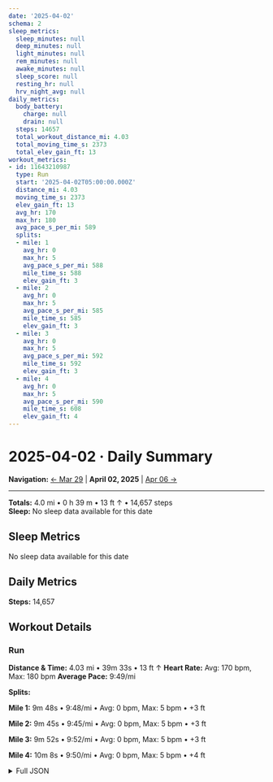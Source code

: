 ```yaml
---
date: '2025-04-02'
schema: 2
sleep_metrics:
  sleep_minutes: null
  deep_minutes: null
  light_minutes: null
  rem_minutes: null
  awake_minutes: null
  sleep_score: null
  resting_hr: null
  hrv_night_avg: null
daily_metrics:
  body_battery:
    charge: null
    drain: null
  steps: 14657
  total_workout_distance_mi: 4.03
  total_moving_time_s: 2373
  total_elev_gain_ft: 13
workout_metrics:
- id: 11643210987
  type: Run
  start: '2025-04-02T05:00:00.000Z'
  distance_mi: 4.03
  moving_time_s: 2373
  elev_gain_ft: 13
  avg_hr: 170
  max_hr: 180
  avg_pace_s_per_mi: 589
  splits:
  - mile: 1
    avg_hr: 0
    max_hr: 5
    avg_pace_s_per_mi: 588
    mile_time_s: 588
    elev_gain_ft: 3
  - mile: 2
    avg_hr: 0
    max_hr: 5
    avg_pace_s_per_mi: 585
    mile_time_s: 585
    elev_gain_ft: 3
  - mile: 3
    avg_hr: 0
    max_hr: 5
    avg_pace_s_per_mi: 592
    mile_time_s: 592
    elev_gain_ft: 3
  - mile: 4
    avg_hr: 0
    max_hr: 5
    avg_pace_s_per_mi: 590
    mile_time_s: 608
    elev_gain_ft: 4
---
```

# 2025-04-02 · Daily Summary

**Navigation:** [← Mar 29](../03/29) | **April 02, 2025** | [Apr 06 →](06)

---
**Totals:** 4.0 mi • 0 h 39 m • 13 ft ↑ • 14,657 steps  
**Sleep:** No sleep data available for this date

## Sleep Metrics
No sleep data available for this date

## Daily Metrics
**Steps:** 14,657

## Workout Details
### Run
**Distance & Time:** 4.03 mi • 39m 33s • 13 ft ↑
**Heart Rate:** Avg: 170 bpm, Max: 180 bpm
**Average Pace:** 9:49/mi

**Splits:**

**Mile 1:** 9m 48s • 9:48/mi • Avg: 0 bpm, Max: 5 bpm • +3 ft

**Mile 2:** 9m 45s • 9:45/mi • Avg: 0 bpm, Max: 5 bpm • +3 ft

**Mile 3:** 9m 52s • 9:52/mi • Avg: 0 bpm, Max: 5 bpm • +3 ft

**Mile 4:** 10m 8s • 9:50/mi • Avg: 0 bpm, Max: 5 bpm • +4 ft



<details>
<summary>Full JSON</summary>

```json
{
  "date": "2025-04-02",
  "schema": 2,
  "sleep_metrics": {
    "sleep_minutes": null,
    "deep_minutes": null,
    "light_minutes": null,
    "rem_minutes": null,
    "awake_minutes": null,
    "sleep_score": null,
    "resting_hr": null,
    "hrv_night_avg": null
  },
  "daily_metrics": {
    "body_battery": {
      "charge": null,
      "drain": null
    },
    "steps": 14657,
    "total_workout_distance_mi": 4.03,
    "total_moving_time_s": 2373,
    "total_elev_gain_ft": 13
  },
  "workout_metrics": [
    {
      "id": 11643210987,
      "type": "Run",
      "start": "2025-04-02T05:00:00.000Z",
      "distance_mi": 4.03,
      "moving_time_s": 2373,
      "elev_gain_ft": 13,
      "avg_hr": 170,
      "max_hr": 180,
      "avg_pace_s_per_mi": 589,
      "splits": [
        {
          "mile": 1,
          "avg_hr": 0,
          "max_hr": 5,
          "avg_pace_s_per_mi": 588,
          "mile_time_s": 588,
          "elev_gain_ft": 3
        },
        {
          "mile": 2,
          "avg_hr": 0,
          "max_hr": 5,
          "avg_pace_s_per_mi": 585,
          "mile_time_s": 585,
          "elev_gain_ft": 3
        },
        {
          "mile": 3,
          "avg_hr": 0,
          "max_hr": 5,
          "avg_pace_s_per_mi": 592,
          "mile_time_s": 592,
          "elev_gain_ft": 3
        },
        {
          "mile": 4,
          "avg_hr": 0,
          "max_hr": 5,
          "avg_pace_s_per_mi": 590,
          "mile_time_s": 608,
          "elev_gain_ft": 4
        }
      ]
    }
  ]
}
```
</details>
